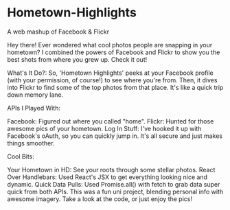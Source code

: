 # Hometown-Highlights
A web mashup of Facebook &amp; Flickr

Hey there! Ever wondered what cool photos people are snapping in your hometown? I combined the powers of Facebook and Flickr to show you the best shots from where you grew up. Check it out!

What's It Do?:
So, 'Hometown Highlights' peeks at your Facebook profile (with your permission, of course!) to see where you're from. Then, it dives into Flickr to find some of the top photos from that place. It's like a quick trip down memory lane.

APIs I Played With:

Facebook: Figured out where you called "home".
Flickr: Hunted for those awesome pics of your hometown.
Log In Stuff:
I've hooked it up with Facebook's oAuth, so you can quickly jump in. It's all secure and just makes things smoother.

Cool Bits:

Your Hometown in HD: See your roots through some stellar photos.
React Over Handlebars: Used React's JSX to get everything looking nice and dynamic.
Quick Data Pulls: Used Promise.all() with fetch to grab data super quick from both APIs.
This was a fun uni project, blending personal info with awesome imagery. Take a look at the code, or just enjoy the pics!

